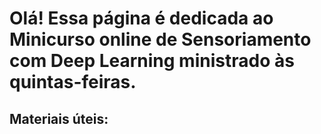# Olá! Essa página é dedicada ao Minicurso online de Sensoriamento com Deep Learning ministrado às quintas-feiras.

## Materiais úteis:
